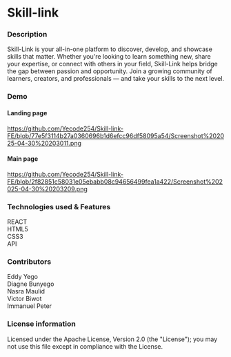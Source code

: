 # Skill-link 
### Description
Skill-Link is your all-in-one platform to discover, develop, and showcase skills that matter. Whether you're looking to learn something new, share your expertise, or connect with others in your field, Skill-Link helps bridge the gap between passion and opportunity. Join a growing community of learners, creators, and professionals — and take your skills to the next level.

### Demo 
#### Landing page 
https://github.com/Yecode254/Skill-link-FE/blob/77e5f3114b27a0360696b1d6efcc96df58095a54/Screenshot%202025-04-30%20203011.png
#### Main page
https://github.com/Yecode254/Skill-link-FE/blob/2f82851c58031e05ebabb08c94656499fea1a422/Screenshot%202025-04-30%20203209.png
### Technologies used & Features
REACT <br/>
HTML5<br/>
CSS3<br/>
API<br/>

### Contributors
Eddy Yego<br/>
Diagne Bunyego<br/>
Nasra Maulid<br/>
Victor Biwot<br/>
Immanuel Peter<br/>

### License information 
Licensed under the Apache License, Version 2.0 (the "License");
   you may not use this file except in compliance with the License.
